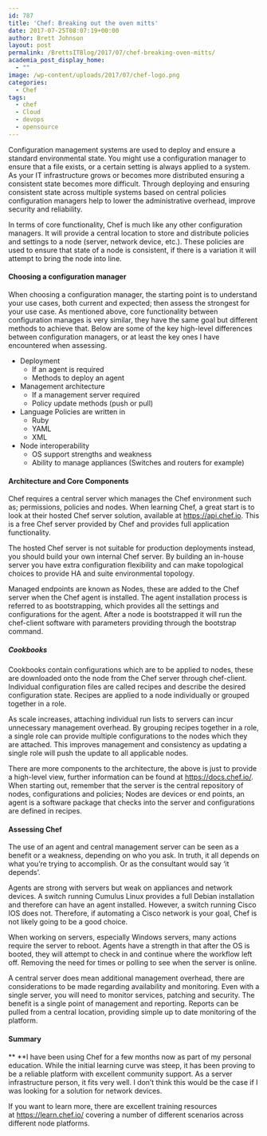 ```yaml
---
id: 787
title: 'Chef: Breaking out the oven mitts'
date: 2017-07-25T08:07:19+00:00
author: Brett Johnson
layout: post
permalink: /BrettsITBlog/2017/07/chef-breaking-oven-mitts/
academia_post_display_home:
  - ""
image: /wp-content/uploads/2017/07/chef-logo.png
categories:
  - Chef
tags:
  - chef
  - Cloud
  - devops
  - opensource
---
```


Configuration management systems are used to deploy and ensure a standard environmental state. You might use a configuration manager to ensure that a file exists, or a certain setting is always applied to a system. As your IT infrastructure grows or becomes more distributed ensuring a consistent state becomes more difficult. Through deploying and ensuring consistent state across multiple systems based on central policies configuration managers help to lower the administrative overhead, improve security and reliability.

In terms of core functionality, Chef is much like any other configuration managers. It will provide a central location to store and distribute policies and settings to a node (server, network device, etc.). These policies are used to ensure that state of a node is consistent, if there is a variation it will attempt to bring the node into line.

#### **Choosing a configuration manager**

When choosing a configuration manager, the starting point is to understand your use cases, both current and expected; then assess the strongest for your use case. As mentioned above, core functionality between configuration manages is very similar, they have the same goal but different methods to achieve that. Below are some of the key high-level differences between configuration managers, or at least the key ones I have encountered when assessing.

  * Deployment 
      * If an agent is required
      * Methods to deploy an agent
  * Management architecture 
      * If a management server required
      * Policy update methods (push or pull)
  * Language Policies are written in 
      * Ruby
      * YAML
      * XML
  * Node interoperability 
      * OS support strengths and weakness
      * Ability to manage appliances (Switches and routers for example)

#### Architecture and Core Components

Chef requires a central server which manages the Chef environment such as; permissions, policies and nodes. When learning Chef, a great start is to look at their hosted Chef server solution, available at <https://api.chef.io>. This is a free Chef server provided by Chef and provides full application functionality.

The hosted Chef server is not suitable for production deployments instead, you should build your own internal Chef server. By building an in-house server you have extra configuration flexibility and can make topological choices to provide HA and suite environmental topology.

Managed endpoints are known as Nodes, these are added to the Chef server when the Chef agent is installed. The agent installation process is referred to as bootstrapping, which provides all the settings and configurations for the agent. After a node is bootstrapped it will run the chef-client software with parameters providing through the bootstrap command.

##### Cookbooks

Cookbooks contain configurations which are to be applied to nodes, these are downloaded onto the node from the Chef server through chef-client. Individual configuration files are called recipes and describe the desired configuration state. Recipes are applied to a node individually or grouped together in a role.

As scale increases, attaching individual run lists to servers can incur unnecessary management overhead. By grouping recipes together in a role, a single role can provide multiple configurations to the nodes which they are attached. This improves management and consistency as updating a single role will push the update to all applicable nodes.

There are more components to the architecture, the above is just to provide a high-level view, further information can be found at <https://docs.chef.io/>. When starting out, remember that the server is the central repository of nodes, configurations and policies; Nodes are devices or end points, an agent is a software package that checks into the server and configurations are defined in recipes.

#### Assessing Chef

The use of an agent and central management server can be seen as a benefit or a weakness, depending on who you ask. In truth, it all depends on what you’re trying to accomplish. Or as the consultant would say ‘it depends’.

Agents are strong with servers but weak on appliances and network devices. A switch running Cumulus Linux provides a full Debian installation and therefore can have an agent installed. However, a switch running Cisco IOS does not. Therefore, if automating a Cisco network is your goal, Chef is not likely going to be a good choice.

When working on servers, especially Windows servers, many actions require the server to reboot. Agents have a strength in that after the OS is booted, they will attempt to check in and continue where the workflow left off. Removing the need for times or polling to see when the server is online.

A central server does mean additional management overhead, there are considerations to be made regarding availability and monitoring. Even with a single server, you will need to monitor services, patching and security. The benefit is a single point of management and reporting. Reports can be pulled from a central location, providing simple up to date monitoring of the platform.

#### Summary

** **I have been using Chef for a few months now as part of my personal education. While the initial learning curve was steep, it has been proving to be a reliable platform with excellent community support. As a server infrastructure person, it fits very well. I don’t think this would be the case if I was looking for a solution for network devices.

If you want to learn more, there are excellent training resources at <https://learn.chef.io/> covering a number of different scenarios across different node platforms.